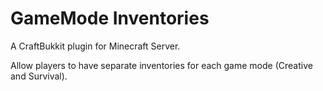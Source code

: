 GameMode Inventories
===========

A CraftBukkit plugin for Minecraft Server.

Allow players to have separate inventories for each game mode (Creative and Survival).